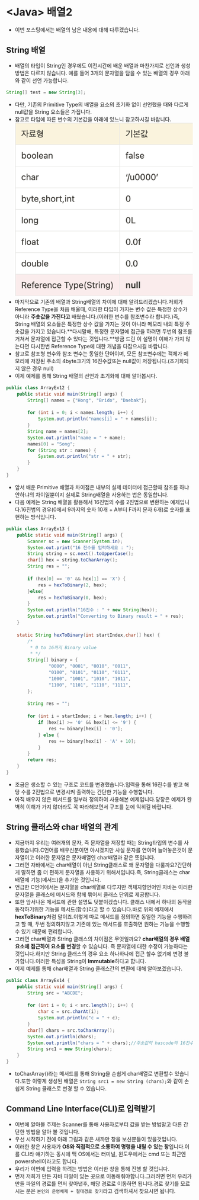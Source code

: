 # \<Java\> 배열2
- 이번 포스팅에서는 배열의 남은 내용에 대해 다루겠습니다.
## String 배열
- 배열의 타입이 String인 경우에도 이전시간에 배운 배열과 마찬가지로 선언과 생성방법은 다르지 않습니다. 예를 들어 3개의 문자열을 담을 수 있는 배열의 경우 아래와 같이 선언 가능합니다.
```java
String[] test = new String[3];
```
- 다만, 기존의 Primitive Type의 배열을 요소의 초기화 없이 선언했을 때와 다르게 null값을 String 요소들은 가집니다.
- 참고로 타입에 따른 변수의 기본값을 아래에 있느니 참고하시길 바랍니다.
![](Screen%20Shot%202022-01-27%20at%2011.12.58%20AM.png)
- 마지막으로 기존의 배열과 String배열의 차이에 대해 알려드리겠습니다.저희가 Reference Type을 처음 배울때, 이러한 타입이 가지는 변수 값은 특정한 상수가 아니라 **주솟값을 가진다고** 배웠습니다.(이러한 변수를 참조변수라 합니다.)즉, String 배열의 요소들은 특정한 상수 값을 가지는 것이 아니라 메모리 내의 특정 주솟값을 가지고 있습니다.**다시말해, 특정한 문자열에 접근을 하려면 두번의 참조를 거쳐서 문자열에 접근할 수 있다는 것입니다.**방금 드린 이 설명이 이해가 가지 않는다면 다시한번 Reference Type에 대한 개념을 다잡으시길 바랍니다.
- 참고로 참조형 변수와 참조 변수는 동일한 단어이며, 모든 참조변수에는 객체가 메모리에 저장된 주소의 4byte크기의 16진수값또는 null값이 저장됩니다.(초기화되지 않은 경우 null)
- 이제 예제를 통해 String 배열의 선언과 초기화에 대해 알아봅시다.
```java
public class ArrayEx12 {
    public static void main(String[] args) {
        String[] names = {"Hong", "Brido", "Daebak"};

        for (int i = 0; i < names.length; i++) {
            System.out.println("names[i] = " + names[i]);
        }
        String name = names[2];
        System.out.println("name = " + name);
        names[0] = "Song";
        for (String str : names) {
            System.out.println("str = " + str);
        }
    }
}
```
- 앞서 배운 Primitive 배열과 차이점은 내부의 실제 데이터에 접근할때 참조를 하냐 안하냐의 차이일뿐이지 실제로 String배열을 사용하는 법은 동일합니다.
- 다음 예제는 String 배열을 활용해서 16진법의 수를 2진법으로 변환하는 예제입니다.16진법의 경우(0에서 9까지의 숫자 10개 + A부터 F까지 문자 6개)로 숫자를 표현하는 방식입니다.
```java
public class ArrayEx13 {
    public static void main(String[] args) {
        Scanner sc = new Scanner(System.in);
        System.out.print("16 진수를 입력하세요 : ");
        String string = sc.next().toUpperCase();
        char[] hex = string.toCharArray();
        String res = "";

        if (hex[0] == '0' && hex[1] == 'X') {
            res = hexToBinary(2, hex);
        }else{
            res = hexToBinary(0, hex);
        }
        System.out.println("16진수 : " + new String(hex));
        System.out.println("Converting to Binary result = " + res);
    }

    static String hexToBinary(int startIndex,char[] hex) {
        /*
         * 0 to 16까지 Binary value
         * */
        String[] binary = {
                "0000", "0001", "0010", "0011",
                "0100", "0101", "0110", "0111",
                "1000", "1001", "1010", "1011",
                "1100", "1101", "1110", "1111",
        };

        String res = "";

        for (int i = startIndex; i < hex.length; i++) {
            if (hex[i] >= '0' && hex[i] <= '9') {
                res += binary[hex[i] - '0'];
            } else {
                res += binary[hex[i] - 'A' + 10];
            }
        }
        return res;
    }
}
```
- 조금은 생소할 수 있는 구조로 코드를 변경했습니다.입력을 통해 16진수를 받고 해당 수를 2진법으로 변경시켜 출력하는 간단한 기능을 수행합니다.
- 아직 배우지 않은 메서드를 일부러 정의하여 사용해본 예제입니다.당장은 예제가 완벽히 이해가 가지 않더라도 꼭 따라해보면서 구조를 눈에 익히길 바랍니다.
## String 클래스와 char 배열의 관계
- 지금까지 우리는 여러개의 문자, 즉 문자열을 저장할 때는 String타입의 변수를 사용했습니다.C언어를 배우신분이면 아시겠지만 사실 문자를 연이어 늘어놓은것이 문자열이고 이러한 문자열은 문자배열인 char배열과 같은 뜻입니다.
- 그러면 자바에서는 char배열이 아닌 String클래스로 왜 문자열을 다룰까요?간단하게 말하면 좀 더 편하게 문자열을 사용하기 위해서입니다.즉, String클래스는 char배열에 기능(메서드)을 추가한 것입니다.
- 언급한 C언어에서는 문자열을 char배열로 다루지만 객체지향언어인 자바는 이러한 문자열을 클래스에 메서드와 함께 묶어서 클래스 단위로 제공합니다.
- 또한 앞서나온 메서드에 관한 설명도 덧붙이겠습니다. 클래스 내에서 하나의 동작을 동작하기위한 기능을 메서드(함수)라고 할 수 있습니다.바로 위의 예제에서 **hexToBinary**처럼 말이죠.이렇게 따로 메서드를 정의하면 동일한 기능을 수행하려고 할 때, 두번 정의하지않고 기존에 있는 메서드를 호출하면 원하는 기능을 수행할 수 있기 때문에 편리합니다.
- 그러면 char배열과 String 클래스의 차이점은 무엇일까요? **char배열의 경우 배열 요소에 접근하여 요소를 변경**할 수 있습니다. 즉 문자열에 대한 수정이 가능하다는 것입니다.하지만 String 클래스의 경우 요소 하나하나에 접근 할수 없기에 변경 불가합니다.이러한 특성을 String이 **Immutable**하다고 합니다.
- 이제 예제를 통해 char배열과 String 클래스간의 변환에 대해 알아보겠습니다.
```java
public class ArrayEx14 {
    public static void main(String[] args) {
        String src = "ABCDE";

        for (int i = 0; i < src.length(); i++) {
            char c = src.charAt(i);
            System.out.println("c = " + c);
        }
        char[] chars = src.toCharArray();
        System.out.println(chars);
        System.out.println("chars = " + chars);//주솟값의 hascode의 16진수 출력됨
		String src1 = new String(chars);
    }
}
```
- toCharArray()라는 메서드를 통해 String을 손쉽게 char배열로 변환할수 있습니다.또한 이렇게 생성된 배열은 `String src1 = new String (chars);`와 같이 손쉽게 String 클래스로 변경 할 수 있습니다.
## Command Line Interface(CLI)로 입력받기
- 이번에 알아볼 주제는 Scanner를 통해 사용자로부터 값을 받는 방법말고 다른 간단한 방법을 알아 볼 것입니다.
- 우선 시작하기 전에 아래 그림과 같은 새까만 창을 보신분들이 있을것입니다.
- 이러한 창은 사용자가 **OS와 직접적으로 소통하여 명령을 내릴 수 있는 창**입니다.이를 CLI라 얘기하는 동시에 맥 OS에서는 터미널, 윈도우에서는 cmd 또는 최근엔 powershell이라고도 합니다.
- 우리가 이번에 입력을 하려는 방법은 이러한 창을 통해 진행 할 것입니다.
- 먼저 저희가 만든 자바 파일이 있는 곳으로 이동해줘야합니다.그러려면 먼저 우리가 만들 파일의 경로를 먼저 찾아낸후, 해당 경로로 이동하면 됩니다.경로 찾기를 모르시는 분은 `본인의 운영체제 + 절대경로 찾기`라고 검색하셔서 찾으시면 됩니다.
